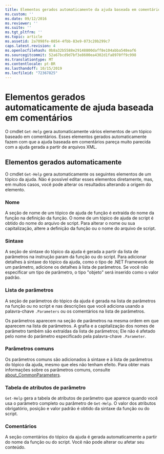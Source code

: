 ```yaml
---
title: Elementos gerados automaticamente da ajuda baseada em comentários | Microsoft Docs
ms.custom: ''
ms.date: 09/12/2016
ms.reviewer: ''
ms.suite: ''
ms.tgt_pltfrm: ''
ms.topic: article
ms.assetid: 2a7098fe-0854-4fbb-83e9-073c20b299c7
caps.latest.revision: 4
ms.openlocfilehash: 0b8a32b5588e29148800daff8e104abba548eaf6
ms.sourcegitcommit: 52a67bcd9d7bf3e8600ea4302d1fa8970ff9c998
ms.translationtype: MT
ms.contentlocale: pt-BR
ms.lasthandoff: 10/15/2019
ms.locfileid: "72367825"
---
```

# <a name="autogenerated-elements-of-comment-based-help"></a>Elementos gerados automaticamente de ajuda baseada em comentários

O cmdlet `Get-Help` gera automaticamente vários elementos de um tópico baseado em comentários. Esses elementos gerados automaticamente fazem com que a ajuda baseada em comentários pareça muito parecida com a ajuda gerada a partir de arquivos XML.

## <a name="autogenerated-elements"></a>Elementos gerados automaticamente

O cmdlet `Get-Help` gera automaticamente os seguintes elementos de um tópico da ajuda. Não é possível editar esses elementos diretamente, mas, em muitos casos, você pode alterar os resultados alterando a origem do elemento.

### <a name="name"></a>Nome

A seção de nome de um tópico de ajuda de função é extraída do nome da função na definição da função. O nome de um tópico de ajuda de script é obtido do nome do arquivo de script. Para alterar o nome ou sua capitalização, altere a definição da função ou o nome do arquivo de script.

### <a name="syntax"></a>Sintaxe

A seção de sintaxe do tópico da ajuda é gerada a partir da lista de parâmetros na instrução param da função ou do script. Para adicionar detalhes à sintaxe do tópico da ajuda, como o tipo de .NET Framework de um parâmetro, adicione os detalhes à lista de parâmetros. Se você não especificar um tipo de parâmetro, o tipo "objeto" será inserido como o valor padrão.

### <a name="parameter-list"></a>Lista de parâmetros

A seção de parâmetros do tópico da ajuda é gerada na lista de parâmetros na função ou no script e nas descrições que você adiciona usando a palavra-chave `.Parameters` ou os comentários na lista de parâmetros.

Os parâmetros aparecem na seção de parâmetros na mesma ordem em que aparecem na lista de parâmetros. A grafia e a capitalização dos nomes de parâmetro também são extraídas da lista de parâmetros; Ele não é afetado pelo nome do parâmetro especificado pela palavra-chave `.Parameter`.

### <a name="common-parameters"></a>Parâmetros comuns

Os parâmetros comuns são adicionados à sintaxe e à lista de parâmetros do tópico da ajuda, mesmo que eles não tenham efeito. Para obter mais informações sobre os parâmetros comuns, consulte [about_CommonParameters](/powershell/module/microsoft.powershell.core/about/about_commonparameters).

### <a name="parameter-attribute-table"></a>Tabela de atributos de parâmetro

`Get-Help` gera a tabela de atributos de parâmetro que aparece quando você usa o parâmetro completo ou parâmetro de `Get-Help`. O valor dos atributos obrigatório, posição e valor padrão é obtido da sintaxe da função ou do script.

### <a name="remarks"></a>Comentários

A seção comentários do tópico da ajuda é gerada automaticamente a partir do nome da função ou do script. Você não pode alterar ou afetar seu conteúdo.
